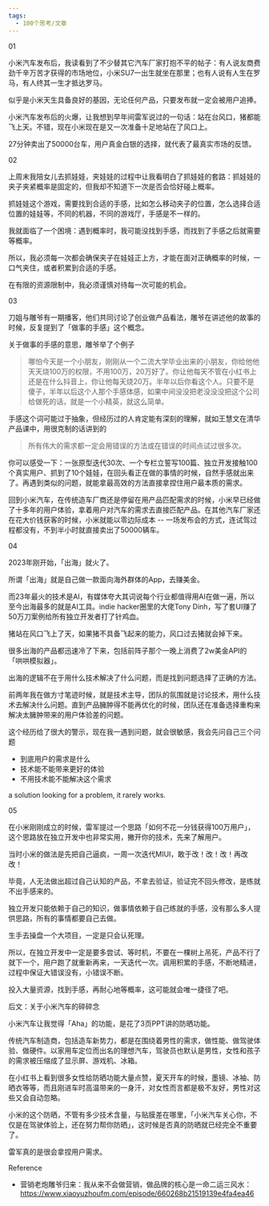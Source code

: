 ```yaml
---
tags:
  - 100个思考/文章
---
```


01

小米汽车发布后，我读看到了不少替其它汽车厂家打抱不平的帖子：有人说友商费劲千辛万苦才获得的市场地位，小米SU7一出生就坐在那里；也有人说有人生在罗马，有人终其一生才抵达罗马。

似乎是小米天生具备良好的基因，无论任何产品，只要发布就一定会被用户追捧。

小米汽车发布后的火爆，让我想到早年间雷军说过的一句话：站在台风口，猪都能飞上天。不错，现在小米现在是又一次准备十足地站在了风口上。

27分钟卖出了50000台车，用户真金白银的选择，就代表了最真实市场的反馈。

02 

上周末我陪女儿去抓娃娃，夹娃娃的过程中让我看明白了抓娃娃的套路：抓娃娃的夹子夹紧概率是固定的，但我却不知道下一次是否会恰好碰上概率。

抓娃娃这个游戏，需要找到合适的手感，比如怎么移动夹子的位置，怎么选择合适位置的娃娃等，不同的机器，不同的游戏厅，手感是不一样的。

我就面临了一个困境：遇到概率时，我可能没找到手感，而找到了手感之后就需要等概率。

所以，我必须每一次都会确保夹子在娃娃正上方，才能在面对正确概率的时候，一口气夹住，或者积累到合适的手感。

在有限的资源限制中，我必须谨慎对待每一次可能的机会。

03

刀姐与雕爷有一期播客，他们共同讨论了创业做产品看法，雕爷在讲述他的故事的时候，反复提到了「做事的手感」这个概念。

关于做事的手感的意思，雕爷举了个例子

> 哪怕今天是一个小朋友，刚刚从一个二流大学毕业出来的小朋友，你给他他天天烧100万的权限，不用100万，20万好了。你让他每天不管在小红书上还是在什么抖音上，你让他每天烧20万。半年以后你看这个人。只要不是傻子，半年以后这个人那个手感体感，如果中间没没把老没没没把这个公司给做死的话，就是一个小精英，就这么简单。

手感这个词可能过于抽象，但经历过的人肯定能有深刻的理解，就如王慧文在清华产品课中，用很克制的话讲到的

> 所有伟大的需求都一定会用错误的方法或在错误的时间点试过很多次。

你可以感受一下：一张原型迭代30次、一个专栏立誓写100篇、独立开发接触100个真实用户、抓到了10个娃娃，在回头看正在做的事情的时候，自然手感就出来了。再遇到类似的问题，就能拿最高效的方法直接拿捏住用户最本质的需求。

回到小米汽车，在传统造车厂商还是停留在用产品匹配需求的时候，小米早已经做了十多年的用户体验，拿着用户对汽车的需求去直接匹配产品。在其他汽车厂家还在花大价钱获客的时候，小米就能以零边际成本 -- 一场发布会的方式，连试驾过程都没有，不到半小时就直接卖出了50000辆车。

04

2023年刚开始，「出海」就火了。

所谓「出海」就是自己做一款面向海外群体的App，去赚美金。

而23年最火的技术是AI，有媒体夸大其词说每个行业都值得用AI在做一遍，所以至今出海最多的就是AI工具。indie hacker圈里的大佬Tony Dinh，写了套UI赚了50万刀案例给所有独立开发者打了针鸡血。

猪站在风口飞上了天，如果猪不具备飞起来的能力，风口过去猪就会掉下来。

很多出海的产品都迅速冷了下来，包括前阵子那个一晚上消费了2w美金API的「哄哄模拟器」。

出海的逻辑不在于用什么技术解决了什么问题，而是找到问题选择了正确的方法。

前两年我在做方寸笔迹时候，就是技术主导，团队的氛围就是讨论技术，用什么技术去解决什么问题。直到产品臃肿得不能再优化的时候，团队还在准备选择重构来解决太臃肿带来的用户体验差的问题。

这个经历给了很大的警示，现在我一遇到问题，就会很敏感，我会先问自己三个问题

- 到底用户的需求是什么
- 技术能不能带来更好的体验
- 不用技术能不能解决这个需求

a solution looking for  a problem, it rarely works.

05 

在小米刚刚成立的时候，雷军提过一个思路「如何不花一分钱获得100万用户」，这个思路放在独立开发中也非常实用，撇开你的技术，先来了解用户。

当时小米的做法是先把自己逼疯，一周一次迭代MIUI，敢于改！改！改！再改改！

毕竟，人无法做出超过自己认知的产品，不拿去验证，验证完不回头修改，是练就不出手感来的。

独立开发只能依赖于自己的知识，做事情依赖于自己练就的手感，没有那么多人提供思路，所有的事情都要自己去做。

生手去操盘一个大项目，一定是只会认死理。

所以，在独立开发中一定是要多尝试、等时机，不要在一棵树上吊死，产品不行了就下一个，用户跑了就重新再来，一天迭代一次。调用积累的手感，不断地精进，过程中保证大错误没有，小错误不断。

投入大量资源，找到手感，再耐心地等概率，这可能就会唯一捷径了吧。


后文：关于小米汽车的碎碎念

小米汽车让我觉得「Aha」的功能，是花了3页PPT讲的防晒功能。

传统汽车制造商，包括造车新势力，都是在围绕着男性的需求，做性能、做驾驶体验、做硬件。以家用车定位而出名的理想汽车，驾驶员也默认是男性，女性和孩子的需求被压缩成了显示屏、游戏机、冰箱。

在小红书上看到很多女性给防晒功能大量点赞，夏天开车的时候，墨镜、冰袖、防晒衣等等，而且刚进车时高温带来的一身汗，对女性而言都是极不友好，男性对这些又会自动忽略。

小米的这个防晒，不管有多少技术含量，与贴膜差在哪里，「小米汽车关心你，不仅是在驾驶体验上，还在努力帮你防晒」，这时候是否真的防晒就已经完全不重要了。

雷军真的是很会拿捏用户需求。


Reference

- 营销老炮雕爷归来：我从来不会做营销，做品牌的核心是一命二运三风水：https://www.xiaoyuzhoufm.com/episode/660268b21519139e4fa4ea46